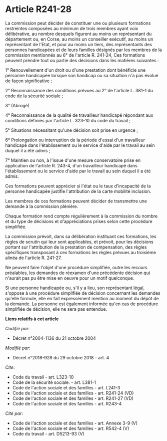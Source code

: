 # Article R241-28

La commission peut décider de constituer une ou plusieurs formations restreintes composées au minimum de trois membres ayant
voix délibérative, au nombre desquels figurent au moins un représentant du département ou, en Corse, au moins un conseiller
exécutif, au moins un représentant de l'Etat, et pour au moins un tiers, des représentants des personnes handicapées et de
leurs familles désignés par les membres de la commission mentionnés au 6° de l'article R. 241-24, Ces formations peuvent
prendre tout ou partie des décisions dans les matières suivantes :

1° Renouvellement d'un droit ou d'une prestation dont bénéficie une personne handicapée lorsque son handicap ou sa situation
n'a pas évolué de façon significative ;

2° Reconnaissance des conditions prévues au 2° de l'article L. 381-1 du code de la sécurité sociale ;

3° (Abrogé)

4° Reconnaissance de la qualité de travailleur handicapé répondant aux conditions définies par l'article L. 323-10 du code du
travail ;

5° Situations nécessitant qu'une décision soit prise en urgence ;

6° Prolongation ou interruption de la période d'essai d'un travailleur handicapé dans l'établissement ou le service d'aide
par le travail au sein duquel il a été admis ;

7° Maintien ou non, à l'issue d'une mesure conservatoire prise en application de l'article R. 243-4, d'un travailleur
handicapé dans l'établissement ou le service d'aide par le travail au sein duquel il a été admis.

Ces formations peuvent apprécier si l'état ou le taux d'incapacité de la personne handicapée justifie l'attribution de la
carte mobilité inclusion.

Les membres de ces formations peuvent décider de transmettre une demande à la commission plénière.

Chaque formation rend compte régulièrement à la commission du nombre et du type de décisions et d'appréciations prises selon
cette procédure simplifiée.

La commission prévoit, dans sa délibération instituant ces formations, les règles de scrutin qui leur sont applicables, et
prévoit, pour les décisions portant sur l'attribution de la prestation de compensation, des règles spécifiques transposant à
ces formations les règles prévues au troisième alinéa de l'article R. 241-27.

Ne peuvent faire l'objet d'une procédure simplifiée, outre les recours préalables, les demandes de réexamen d'une précédente
décision qui n'aurait pas pu être mise en oeuvre pour un motif quelconque.

Si une personne handicapée ou, s'il y a lieu, son représentant légal, s'oppose à une procédure simplifiée de décision
concernant les demandes qu'elle formule, elle en fait expressément mention au moment du dépôt de la demande. La personne est
également informée qu'en cas de procédure simplifiée de décision, elle ne sera pas entendue.

**Liens relatifs à cet article**

_Codifié par_:

  - Décret n°2004-1136 du 21 octobre 2004

_Modifié par_:

  - Décret n°2018-928 du 29 octobre 2018 - art. 4

_Cite_:

  - Code du travail - art. L323-10
  - Code de la sécurité sociale. - art. L381-1
  - Code de l'action sociale et des familles - art. L241-3
  - Code de l'action sociale et des familles - art. R241-24 (VD)
  - Code de l'action sociale et des familles - art. R241-27 (VD)
  - Code de l'action sociale et des familles - art. R243-4

_Cité par_:

  - Code de l'action sociale et des familles - art. Annexe 3-9 (V)
  - Code de l'action sociale et des familles - art. R542-4 (V)
  - Code du travail - art. D5213-93 (V)
